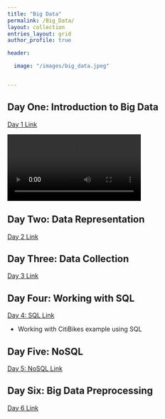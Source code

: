```yaml
---
title: "Big Data"
permalink: /Big_Data/
layout: collection
entries_layout: grid
author_profile: true

header:

  image: "/images/big_data.jpeg"


---
```



## Day One: Introduction to Big Data

[Day 1 Link](https://devintheengineer.com/Big_Data/big_data/day_1)


<video src="https://media.giphy.com/media/3ndAvMC5LFPNMCzq7m/giphy.mp4" controls></video>

## Day Two: Data Representation

[Day 2 Link](https://devintheengineer.com/Big_Data/big_data/day_2)

## Day Three: Data Collection

[Day 3 Link](https://devintheengineer.com/Big_Data/big_data/day_3)


## Day Four: Working with SQL

[Day 4: SQL Link](https://devintheengineer.com/Big_Data/big_data/day_4)

* Working with CitiBikes example using SQL


## Day Five: NoSQL

[Day 5: NoSQL Link](https://devintheengineer.com/Big_Data/big_data/day_5)


## Day Six: Big Data Preprocessing

[Day 6 Link](https://devintheengineer.com/Big_Data/big_data/day_6)
